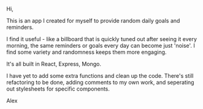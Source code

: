 Hi,

This is an app I created for myself to provide random daily goals and reminders. 

I find it useful - like a billboard that is quickly tuned out after seeing it every morning, the same reminders or goals every day can become just 'noise'. I find some variety and randomness keeps them more engaging.

It's all built in React, Express, Mongo.  

I have yet to add some extra functions and clean up the code. There's still refactoring to be done, adding comments to my own work, and seperating out stylesheets for specific components.

Alex
